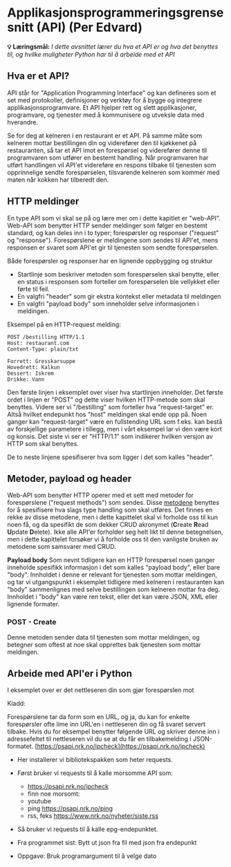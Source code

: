 Applikasjonsprogrammeringsgrensesnitt (API) (Per Edvard)
==================================================================================

**💡 Læringsmål:**
_I dette avsnittet lærer du hva et API er og hva det benyttes til, og hvilke muligheter Python har til å arbeide med et API_


## Hva er et API?
API står for "Application Programming Interface" og kan defineres som et set med protokoller, definisjoner og verktøy for å bygge og integrere applikasjonsprogramvare.
Et API hjelper rett og slett applikasjoner, programvare, og tjenester med å kommunisere og utveksle data med hverandre.

Se for deg at kelneren i en restaurant er et API. På samme måte som kelneren mottar bestillingen din og viderefører den til kjøkkenet på restauranten, så tar et API imot en forespørsel og viderefører denne til programvaren som utfører en bestemt handling.
Når programvaren har utført handlingen vil API'et videreføre en respons tilbake til tjenesten som opprinnelige sendte forespørselen,
tilsvarende kelneren som kommer med maten når kokken har tilberedt den.


## HTTP meldinger
En type API som vi skal se på og lære mer om i dette kapitlet er "web-API". 
Web-API som benytter HTTP sender meldinger som følger en bestemt standard, og kan deles inn i to typer; forespørsler og responser ("request" og "response"). Forespørslene er meldingene som sendes til API'et, mens responsen er svaret som API'et gir til tjenesten som sendte forespørselen.

Både forespørsler og responser har en lignende oppbygging og struktur

- Startlinje som beskriver metoden som forespørselen skal benytte, eller en status i responsen som forteller om forespørselen ble vellykket eller førte til feil.
- En valgfri "header" som gir ekstra kontekst eller metadata til meldingen
- En valgfri "payload body" som inneholder selve informasjonen i meldingen.

Eksempel på en HTTP-request melding:
```
POST /bestilling HTTP/1.1
Host: restaurant.com
Content-Type: plain/txt

Forrett: Gresskarsuppe
Hovedrett: Kalkun
Dessert: Iskrem
Drikke: Vann 
```

Den første linjen i eksemplet over viser hva startlinjen inneholder. Det første ordet i linjen er "POST" og dette viser hvilken HTTP-metode som skal benyttes.
Videre ser vi "/bestilling" som forteller hva "request-target" er. Altså hvilket endepunkt hos "host" meldingen skal ende opp på. Noen ganger kan "request-target" være en fullstending URL som f.eks. kan bestå av forskjellige parametere i tillegg, men i vårt eksempel lar vi den være kort og konsis.
Det siste vi ser er "HTTP/1.1" som indikerer hvilken versjon av HTTP som skal benyttes.

De to neste linjene spesifiserer hva som ligger i det som kalles "header". 


## Metoder, payload og header
Web-API som benytter HTTP operer med et sett med metoder for forespørslene ("request methods") som sendes.
Disse [metodene](https://developer.mozilla.org/en-US/docs/Web/HTTP/Methods) benyttes for å spesifisere hva slags type handling som skal utføres.
Det finnes en rekke av disse metodene, men i dette kapittelet skal vi forholde oss til kun noen få, og da spesifikt de som dekker
CRUD akronymet (**C**reate **R**ead **U**pdate **D**elete). Ikke alle API'er forholder seg helt likt til denne betegnelsen, men i dette kapittelet forsøker vi å forholde oss til den vanligste bruken av metodene som samsvarer med CRUD.

**Payload body**
Som nevnt tidligere kan en HTTP forespørsel noen ganger inneholde spesifikk informasjon i det som kalles "payload body", eller bare "body". Innholdet i denne er relevant for tjenesten som mottar meldingen, og tar vi utgangspunkt i eksemplet tidligere med kelneren i restauranten kan "body" sammenlignes med selve bestillingen som kelneren mottar fra deg.
Innholdet i "body" kan være ren tekst, eller det kan være JSON, XML eller lignende formater.

### POST - Create
Denne metoden sender data til tjenesten som mottar meldingen, og betegner som oftest at noe skal opprettes bak tjenesten som mottar meldingen.

## Arbeide med API'er i Python
I eksemplet over er det nettleseren din som gjør forespørslen mot



Kladd:

Forespørslene tar da form som en URL, og ja, du kan for enkelte forespørsler ofte lime inn URL'en i nettleseren din og få svaret servert tilbake.
Hvis du for eksempel benytter følgende URL og skriver denne inn i adressefeltet til nettleseren vil du se at du får en tilbakemelding i JSON-formatet.
[https://psapi.nrk.no/ipcheck](https://psapi.nrk.no/ipcheck)


* Her installerer vi bibliotekspakken som heter requests.
* Først bruker vi requests til å kalle morsomme API som:
    - https://psapi.nrk.no/ipcheck
    - finn noe morsomt:
    - youtube
    - ping https://psapi.nrk.no/ping
    - rss, feks https://www.nrk.no/nyheter/siste.rss

* Så bruker vi requests til å kalle epg-endepunktet.
* Fra programmet sist: Bytt ut json fra fil med json fra endepunkt
* Oppgave: Bruk programargument til å velge dato
